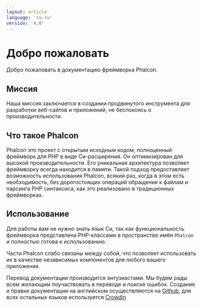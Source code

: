 ```yaml
---
layout: article
language: 'ru-ru'
version: '4.0'
---
```


# Добро пожаловать

Добро пожаловать в документацию фреймворка Phalcon.

## Миссия

Наша миссия заключается в создании продвинутого инструмента для разработки веб-сайтов и приложений, не беспокоясь о производительности.

## Что такое Phalcon

Phalcon это проект с открытым исходным кодом, полноценный фреймворк для PHP в виде Cи-расширения. Он оптимизирован для высокой производительности. Его уникальная архитектура позволяет фреймворку всегда находится в памяти. Такой подход предоставляет возможность использования Phalcon, всякий раз, когда в этом есть необходимость, без дорогостоящих операций обращения к файлам и парсинга PHP синтаксиса, как это реализовано в традиционных фреймворках.

## Использование

Для работы вам не нужно знать язык Cи, так как функциональность фреймворка представлена PHP-классами в пространстве имён `Phalcon` и полностью готова к использованию.

Части Phalcon слабо связаны между собой, что позволяет использовать их в качестве независимых компонентов для любого вашего приложения.

<div class="alert alert-danger">
    <p>
        Перевод документации производится энтузиастами. Мы будем рады всем желающим поучаствовать в переводе и поиске ошибок. Создание и правки документации на английском осуществляются на <a href="https://github.com/phalcon/docs">Github</a>, для всех остальных языков используется <a href="https://crowdin.com/project/phalcon-documentation">Crowdin</a>
    </p>
</div>
